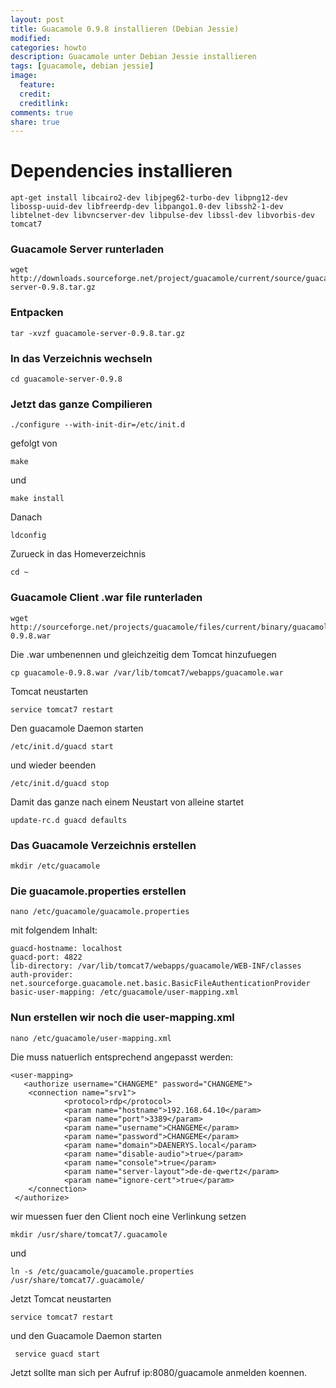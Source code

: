 ```yaml
---
layout: post
title: Guacamole 0.9.8 installieren (Debian Jessie)
modified:
categories: howto
description: Guacamole unter Debian Jessie installieren
tags: [guacamole, debian jessie]
image:
  feature:
  credit:
  creditlink:
comments: true
share: true
---
```


# Dependencies installieren

    apt-get install libcairo2-dev libjpeg62-turbo-dev libpng12-dev libossp-uuid-dev libfreerdp-dev libpango1.0-dev libssh2-1-dev libtelnet-dev libvncserver-dev libpulse-dev libssl-dev libvorbis-dev tomcat7

### Guacamole Server runterladen

    wget http://downloads.sourceforge.net/project/guacamole/current/source/guacamole-server-0.9.8.tar.gz

### Entpacken

    tar -xvzf guacamole-server-0.9.8.tar.gz

### In das Verzeichnis wechseln

    cd guacamole-server-0.9.8

### Jetzt das ganze Compilieren

    ./configure --with-init-dir=/etc/init.d

gefolgt von

    make

und

    make install

Danach

    ldconfig

Zurueck in das Homeverzeichnis

    cd ~

### Guacamole Client .war file runterladen

    wget http://sourceforge.net/projects/guacamole/files/current/binary/guacamole-0.9.8.war

Die .war umbenennen und gleichzeitig dem Tomcat hinzufuegen

    cp guacamole-0.9.8.war /var/lib/tomcat7/webapps/guacamole.war

Tomcat neustarten

    service tomcat7 restart

Den guacamole Daemon starten

    /etc/init.d/guacd start

und wieder beenden

    /etc/init.d/guacd stop

Damit das ganze nach einem Neustart von alleine startet

    update-rc.d guacd defaults

### Das Guacamole Verzeichnis erstellen

    mkdir /etc/guacamole

### Die guacamole.properties erstellen

    nano /etc/guacamole/guacamole.properties

mit folgendem Inhalt:

    guacd-hostname: localhost
    guacd-port: 4822
    lib-directory: /var/lib/tomcat7/webapps/guacamole/WEB-INF/classes
    auth-provider: net.sourceforge.guacamole.net.basic.BasicFileAuthenticationProvider
    basic-user-mapping: /etc/guacamole/user-mapping.xml

### Nun erstellen wir noch die user-mapping.xml

    nano /etc/guacamole/user-mapping.xml

Die muss natuerlich entsprechend angepasst werden:

    <user-mapping>
       <authorize username="CHANGEME" password="CHANGEME">
        <connection name="srv1">
                <protocol>rdp</protocol>
                <param name="hostname">192.168.64.10</param>
                <param name="port">3389</param>
                <param name="username">CHANGEME</param>
                <param name="password">CHANGEME</param>
                <param name="domain">DAENERYS.local</param>
                <param name="disable-audio">true</param>
                <param name="console">true</param>
                <param name="server-layout">de-de-qwertz</param>
                <param name="ignore-cert">true</param>
        </connection>
     </authorize>

wir muessen fuer den Client noch eine Verlinkung setzen

    mkdir /usr/share/tomcat7/.guacamole   

und

    ln -s /etc/guacamole/guacamole.properties /usr/share/tomcat7/.guacamole/

Jetzt Tomcat neustarten

    service tomcat7 restart

und den Guacamole Daemon starten

     service guacd start

Jetzt sollte man sich per Aufruf ip:8080/guacamole anmelden koennen.
